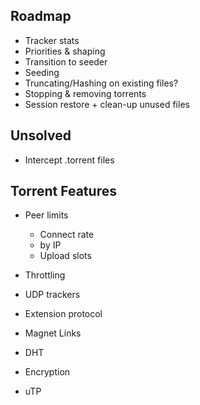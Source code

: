 ## Roadmap

* Tracker stats
* Priorities & shaping
* Transition to seeder
* Seeding
* Truncating/Hashing on existing files?
* Stopping & removing torrents
* Session restore + clean-up unused files

## Unsolved

* Intercept .torrent files

## Torrent Features

* Peer limits
  * Connect rate
  * by IP
  * Upload slots
* Throttling
* UDP trackers
* Extension protocol

* Magnet Links
* DHT
* Encryption
* uTP
